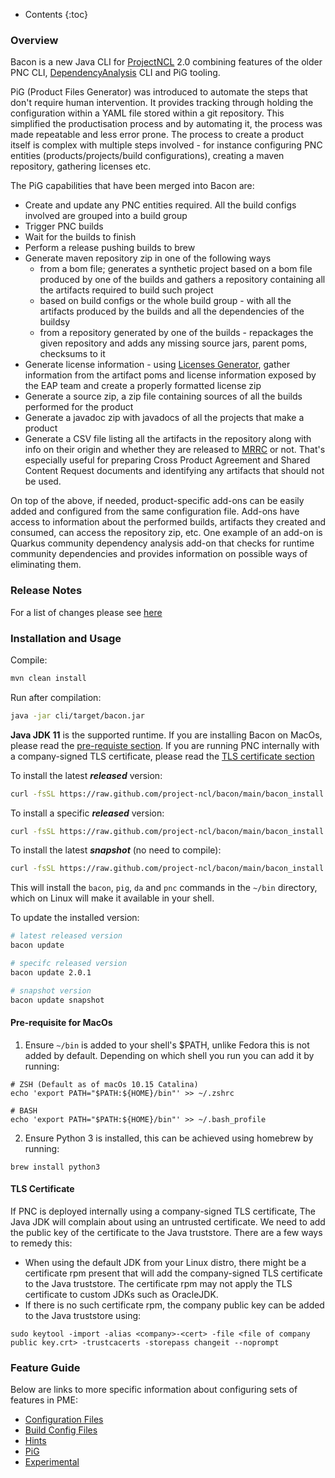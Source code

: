 ---
---

* Contents
{:toc}

### Overview

Bacon is a new Java CLI for [ProjectNCL](https://github.com/project-ncl/pnc) 2.0 combining features of the
older PNC CLI, [DependencyAnalysis](https://github.com/project-ncl/dependency-analysis) CLI and PiG tooling.

PiG (Product Files Generator) was introduced to automate the steps that don't require human
intervention. It provides tracking through holding the configuration within a YAML file stored within
a git repository. This simplified the productisation process and by automating it, the process was made
repeatable and less error prone. The process to create a product itself is complex with multiple
steps involved - for instance configuring PNC entities (products/projects/build configurations),
creating a maven repository, gathering licenses etc.

The PiG capabilities that have been merged into Bacon are:

* Create and update any PNC entities required. All the build configs involved are grouped into a build
group
* Trigger PNC builds
* Wait for the builds to finish
* Perform a release pushing builds to brew
* Generate maven repository zip in one of the following ways
  * from a bom file; generates a synthetic project based on a bom file produced by one of the builds
and gathers a repository containing all the artifacts required to build such project
  * based on build configs or the whole build group - with all the artifacts produced by the builds and
all the dependencies of the buildsy
  * from a repository generated by one of the builds - repackages the given repository and adds any
missing source jars, parent poms, checksums to it
* Generate license information - using [Licenses Generator](https://github.com/snowdrop/licenses-generator),
gather information from the artifact poms and license information exposed by the EAP team and create a properly formatted license zip
* Generate a source zip, a zip file containing sources of all the builds performed for the product
* Generate a javadoc zip with javadocs of all the projects that make a product
* Generate a CSV file listing all the artifacts in the repository along with info on their origin and whether
they are released to [MRRC](https://maven.repository.redhat.com/) or not. That's especially useful for preparing Cross Product Agreement
and Shared Content Request documents and identifying any artifacts that should not be used.


On top of the above, if needed, product-specific add-ons can be easily added and configured from
the same configuration file. Add-ons have access to information about the performed builds, artifacts they
created and consumed, can access the repository zip, etc. One example of an add-on is Quarkus community
dependency analysis add-on that checks for runtime community dependencies and provides information on
possible ways of eliminating them.


### Release Notes

For a list of changes please see [here](https://github.com/project-ncl/bacon/wiki/Changelog)

### Installation and Usage

Compile:
```bash
mvn clean install
```

Run after compilation:
```bash
java -jar cli/target/bacon.jar
```

**Java JDK 11** is the supported runtime. If you are installing Bacon on MacOs, please read the [pre-requiste section](#pre-requisite-for-macos). If you are running PNC internally with a company-signed TLS certificate, please read the [TLS certificate section](#tls-certificate)

To install the latest ***released*** version:
```bash
curl -fsSL https://raw.github.com/project-ncl/bacon/main/bacon_install.py | python3 -
```

To install a specific ***released*** version:
```bash
curl -fsSL https://raw.github.com/project-ncl/bacon/main/bacon_install.py | python3 - 2.0.1
```

To install the latest ***snapshot*** (no need to compile):
```bash
curl -fsSL https://raw.github.com/project-ncl/bacon/main/bacon_install.py | python3 - snapshot
```

This will install the `bacon`, `pig`, `da` and `pnc` commands in the `~/bin`
directory, which on Linux will make it available in your shell.

To update the installed version:
```bash
# latest released version
bacon update

# specifc released version
bacon update 2.0.1

# snapshot version
bacon update snapshot
```

#### Pre-requisite for MacOs
1. Ensure `~/bin`  is added to your shell's $PATH, unlike Fedora this is not added by default. Depending on which shell you run you can add it by running:

```
# ZSH (Default as of macOs 10.15 Catalina)
echo 'export PATH="$PATH:${HOME}/bin"' >> ~/.zshrc

# BASH
echo 'export PATH="$PATH:${HOME}/bin"' >> ~/.bash_profile
```

2. Ensure Python 3 is installed, this can be achieved using homebrew by running:
```
brew install python3
```

#### TLS Certificate
If PNC is deployed internally using a company-signed TLS certificate, The Java JDK will complain about using an untrusted certificate. We need to add the public key of the certificate to the Java truststore. There are a few ways to remedy this:

- When using the default JDK from your Linux distro, there might be a certificate rpm present that will add the company-signed TLS certificate to the Java truststore. The certificate rpm may not apply the TLS certificate to custom JDKs such as OracleJDK.
- If there is no such certificate rpm, the company public key can be added to the Java truststore using:
```
sudo keytool -import -alias <company>-<cert> -file <file of company public key.crt> -trustcacerts -storepass changeit --noprompt
```

### Feature Guide

Below are links to more specific information about configuring sets of features in PME:

* [Configuration Files](guide/configuration.html)
* [Build Config Files](guide/build-config.html)
* [Hints](guide/hints.html)
* [PiG](guide/pig.html)
* [Experimental](guide/experimental.html)

